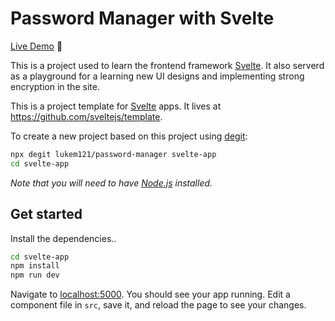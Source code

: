 # Password Manager with Svelte

[Live Demo](https://password-manager-seven.vercel.app/) 💪

This is a project used to learn the frontend framework [Svelte](https://svelte.dev/). It also serverd as a playground for a learning new UI designs and implementing strong encryption in the site. 

This is a project template for [Svelte](https://svelte.dev) apps. It lives at https://github.com/sveltejs/template.

To create a new project based on this project using [degit](https://github.com/Rich-Harris/degit):

```bash
npx degit lukem121/password-manager svelte-app
cd svelte-app
```

*Note that you will need to have [Node.js](https://nodejs.org) installed.*

## Get started

Install the dependencies..

```bash
cd svelte-app
npm install
npm run dev
```

Navigate to [localhost:5000](http://localhost:5000). You should see your app running. Edit a component file in `src`, save it, and reload the page to see your changes.

